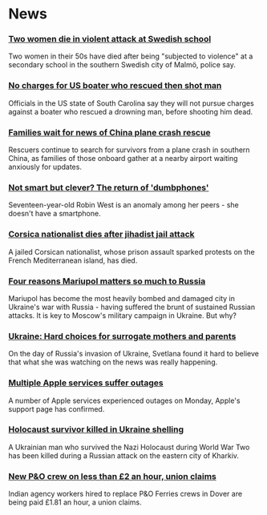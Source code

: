 # News
### [Two women die in violent attack at Swedish school](https://www.bbc.com/news/world-europe-60830059)
Two women in their 50s have died after being "subjected to violence" at a secondary school in the southern Swedish city of Malmö, police say.
### [No charges for US boater who rescued then shot man](https://www.bbc.com/news/world-us-canada-60826311)
Officials in the US state of South Carolina say they will not pursue charges against a boater who rescued a drowning man, before shooting him dead. 
### [Families wait for news of China plane crash rescue](https://www.bbc.com/news/world-asia-china-60830395)
Rescuers continue to search for survivors from a plane crash in southern China, as families of those onboard gather at a nearby airport waiting anxiously for updates.
### [Not smart but clever? The return of 'dumbphones'](https://www.bbc.com/news/business-60763168)
Seventeen-year-old Robin West is an anomaly among her peers - she doesn't have a smartphone.
### [Corsica nationalist dies after jihadist jail attack](https://www.bbc.com/news/world-europe-60830052)
A jailed Corsican nationalist, whose prison assault sparked protests on the French Mediterranean island, has died.
### [Four reasons Mariupol matters so much to Russia](https://www.bbc.com/news/world-europe-60825226)
Mariupol has become the most heavily bombed and damaged city in Ukraine's war with Russia - having suffered the brunt of sustained Russian attacks. It is key to Moscow's military campaign in Ukraine. But why? 
### [Ukraine: Hard choices for surrogate mothers and parents](https://www.bbc.com/news/world-europe-60824936)
On the day of Russia's invasion of Ukraine, Svetlana found it hard to believe that what she was watching on the news was really happening.
### [Multiple Apple services suffer outages](https://www.bbc.com/news/technology-60787301)
A number of Apple services experienced outages on Monday, Apple's support page has confirmed.
### [Holocaust survivor killed in Ukraine shelling](https://www.bbc.com/news/world-europe-60826303)
A Ukrainian man who survived the Nazi Holocaust during World War Two has been killed during a Russian attack on the eastern city of Kharkiv. 
### [New P&O crew on less than £2 an hour, union claims](https://www.bbc.com/news/business-60821266)
Indian agency workers hired to replace P&O Ferries crews in Dover are being paid £1.81 an hour, a union claims.
